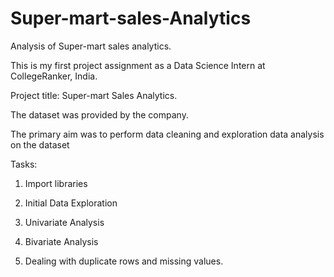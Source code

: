# Super-mart-sales-Analytics
Analysis of Super-mart sales analytics.

This is my first project assignment as a Data Science Intern at CollegeRanker, India. 

Project title: Super-mart Sales Analytics.

The dataset was provided by the company.

The primary aim was to perform data cleaning and exploration data analysis on the dataset

Tasks:

1. Import libraries

2. Initial Data Exploration

3. Univariate Analysis

4. Bivariate Analysis

5. Dealing with duplicate rows and missing values.
